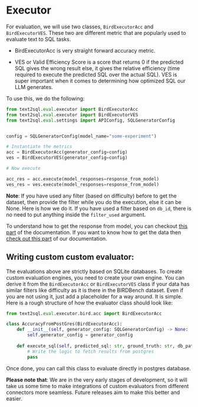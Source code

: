 # Executor 

For evaluation, we will use two classes, `BirdExecutorAcc` and `BirdExecutorVES`. These two are different metric that are popularly used to evaluate text to SQL tasks. 

- BirdExecutorAcc is very straight forward accuracy metric. 

- VES or Valid Efficiency Score is a score that returns 0 if the predicted SQL gives the wrong result else, it gives the relative efficiency (time required to execute the predicted SQL over the actual SQL). VES is super important when it comes to determining how optimized SQL our LLM generates. 

To use this, we do the following: 

```python
from text2sql.eval.executor import BirdExecutorAcc
from text2sql.eval.executor import BirdExecutorVES
from text2sql.eval.settings import APIConfig, SQLGeneratorConfig


config = SQLGeneratorConfig(model_name="some-experiment")

# Instantiate the metrics
acc = BirdExecutorAcc(generator_config=config)
ves = BirdExecutorVES(generator_config=config)

# Now execute 

acc_res = acc.execute(model_responses=response_from_model)
ves_res = ves.execute(model_responses=response_from_model)
```

**Note**: If you have used any filter (based on difficulty) before to get the dataset, then provide the filter while you do the execution, else it can be None. Here is how we do it. If you have used a filter based on `db_id`, there is no need to put anything inside the `filter_used` argument. 

To understand how to get the response from model, you can checkout [this part](/docs/evaluation/generator.md) of the documentation. If you want to know how to get the data then [check out this part](/docs/evaluation/dataset.md) of our documentation. 

## Writing custom custom evaluator:

The evaluations above are strictly based on SQLite databases. To create custom evaluation engines, you need to create your own engine. You can derive it from the `BirdExecutorAcc` or `BirdExecutorVES` class if your data has similar filters like difficulty as it is there in the BIRDBench dataset. Even if you are not using it, just add a placeholder for a way around. It is simple. Here is a rough structure of how the evaluator class should look like:


```python
from text2sql.eval.executor.bird.acc import BirdExecutorAcc

class AccuracyFromPostGres(BirdExecutorAcc):
    def __init__(self, generator_config: SQLGeneratorConfig) -> None:
        self.generator_config = generator_config
    
    def execute_sql(self, predicted_sql: str, ground_truth: str, db_path: str) -> int:
        # Write the logic to fetch results from postgres
        pass 
```

Once done, you can call this class to evaluate directly in postgres database. 

**Please note that**: We are in the very early stages of development, so it will take us some time to make integrations of custom evaluators from different connectors more seamless. Future releases aim to make this better and easier. 
